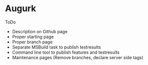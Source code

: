 Augurk
======

ToDo

+ Description on Github page
+ Proper starting page
+ Proper branch page
+ Separate MSBuild task to publish testresults
+ Command line tool to publish features and testresults
+ Maintenance pages (Remove branches, declare server side tags)